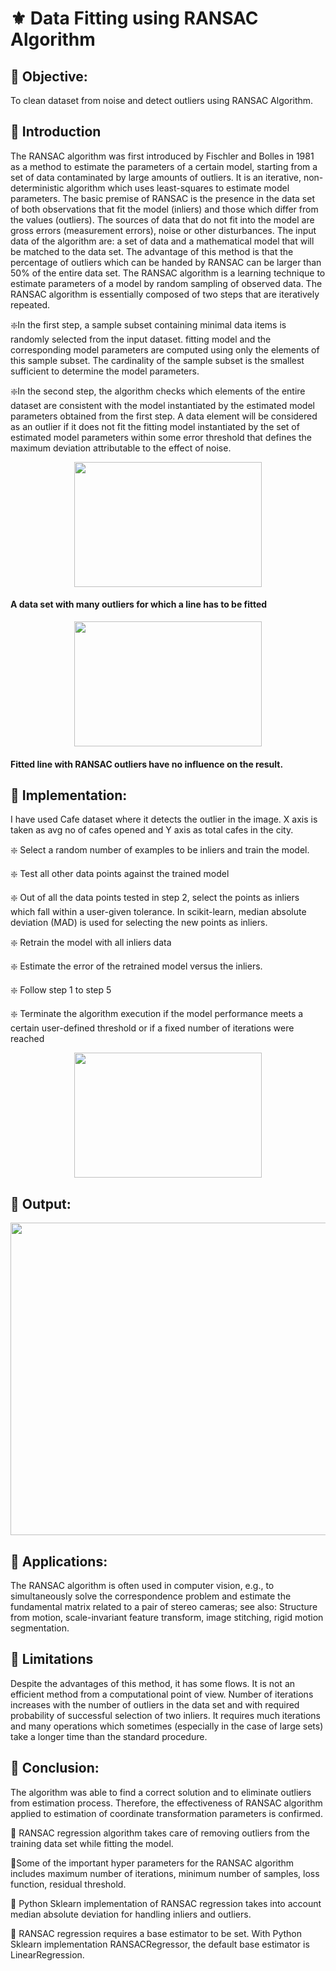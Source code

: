 # :fleur_de_lis: Data Fitting using RANSAC Algorithm 
## :nazar_amulet:  Objective:
 To clean dataset from noise and detect outliers using RANSAC Algorithm.
## :nazar_amulet:  Introduction
  The RANSAC algorithm was first introduced by Fischler and Bolles in 1981 as a method to estimate the parameters of a certain model, starting from a set of data contaminated by large amounts of outliers. It is an iterative, non-deterministic algorithm which uses least-squares to estimate model parameters. The basic premise of RANSAC is the presence in the data set of both observations that fit the model (inliers) and those which differ from the values (outliers). The sources of data that do not fit into the model are gross errors (measurement errors), noise or other disturbances.
  The input data of the algorithm are: a set of data and a mathematical model that will be matched to the data set. The advantage of this method is that the percentage of outliers which can be handed by RANSAC can be larger than 50% of the entire data set.
  The RANSAC algorithm is a learning technique to estimate parameters of a model by random sampling of observed data. The RANSAC algorithm is essentially composed of two steps that are iteratively repeated.

:sparkle:In the first step, a sample subset containing minimal data items is randomly selected from the input dataset. fitting model and the corresponding model parameters are computed using only the elements of this sample subset. The cardinality of the sample subset is the smallest sufficient to determine the model parameters.

:sparkle:In the second step, the algorithm checks which elements of the entire dataset are consistent with the model instantiated by the estimated model parameters obtained from the first step. A data element will be considered as an outlier if it does not fit the fitting model instantiated by the set of estimated model parameters within some error threshold that defines the maximum deviation attributable to the effect of noise.
<p align="center">
  <img width="300" height="200" src="https://upload.wikimedia.org/wikipedia/commons/thumb/b/b9/Line_with_outliers.svg/383px-Line_with_outliers.svg.png">
  </p>
  
 #### A data set with many outliers for which a line has to be fitted
 
 <p align="center">
  <img width="300" height="200" src="https://upload.wikimedia.org/wikipedia/commons/thumb/d/de/Fitted_line.svg/383px-Fitted_line.svg.png">
  </p>
  
  #### Fitted line with RANSAC outliers have no influence on the result.
 

## :nazar_amulet:  Implementation:
I have used Cafe dataset where it detects the outlier in the image. X axis is taken as avg no of cafes opened and Y axis as total cafes in the city.

:sparkle: Select a random number of examples to be inliers and train the model. 

:sparkle: Test all other data points against the trained model

:sparkle: Out of all the data points tested in step 2, select the points as inliers which fall within a user-given tolerance. In scikit-learn, median absolute deviation (MAD) is used for selecting the new points as inliers.

:sparkle: Retrain the model with all inliers data

:sparkle: Estimate the error of the retrained model versus the inliers.

:sparkle: Follow step 1 to step 5

:sparkle: Terminate the algorithm execution if the model performance meets a certain user-defined threshold or if a fixed number of iterations were reached
 
<p align="center">
  <img width="300" height="200" src="https://www.researchgate.net/profile/Mehrdad-Heydarzadeh/publication/313472923/figure/fig3/AS:663973812776960@1535315101199/Illustration-of-the-threshold-value-determined-by-RANSAC-algorithm-to-detect-outliers.png">
  </p>


## :nazar_amulet:  Output:
<p align="center">
  <img width="600" height="500" src="https://user-images.githubusercontent.com/66861391/136230373-20d5144d-47d1-4506-a48b-4234be563953.png">
  </p>
  
## :nazar_amulet: Applications:
The RANSAC algorithm is often used in computer vision, e.g., to simultaneously solve the correspondence problem and estimate the fundamental matrix related to a pair of stereo cameras; see also: Structure from motion, scale-invariant feature transform, image stitching, rigid motion segmentation.

## :nazar_amulet: Limitations
Despite the advantages of this method, it has some flows. It is not an efficient method from a computational point of view. Number of iterations increases with the number of outliers in the data set and with required probability of successful selection of two inliers. It requires much iterations and many operations which sometimes (especially in the case of large sets) take a longer time than the standard procedure. 

## :nazar_amulet: Conclusion:
The algorithm was able to find a correct solution and to eliminate outliers from estimation process. Therefore, the effectiveness of RANSAC algorithm applied to estimation of coordinate transformation parameters is confirmed.

 :stars: RANSAC regression algorithm takes care of removing outliers from the training data set while fitting the model.
 
 :stars:Some of the important hyper parameters for the RANSAC algorithm includes maximum number of iterations, minimum number of samples, loss function, residual threshold.
 
 :stars: Python Sklearn implementation of RANSAC regression takes into account median absolute deviation for handling inliers and outliers.
 
 :stars: RANSAC regression requires a base estimator to be set. With Python Sklearn implementation RANSACRegressor, the default base estimator is LinearRegression.
